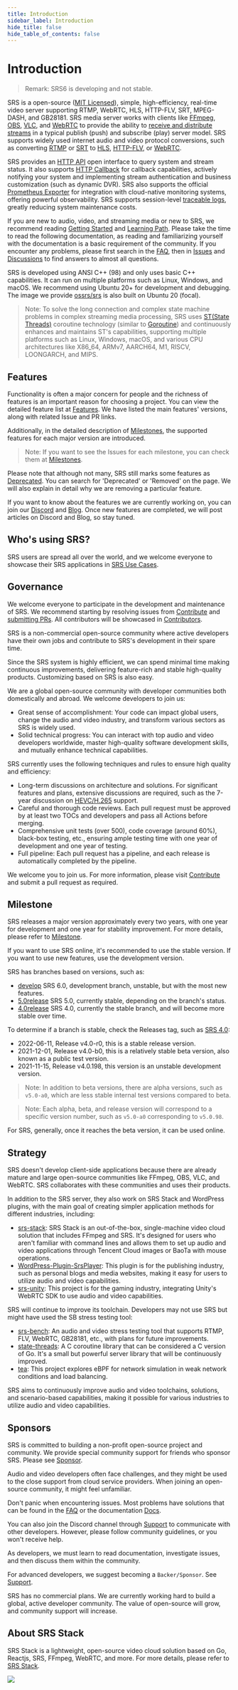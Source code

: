 ```yaml
---
title: Introduction
sidebar_label: Introduction
hide_title: false
hide_table_of_contents: false
---
```


# Introduction

> Remark: SRS6 is developing and not stable.

SRS is a open-source ([MIT Licensed](/license)), simple, high-efficiency, real-time video server supporting RTMP, 
WebRTC, HLS, HTTP-FLV, SRT, MPEG-DASH, and GB28181. SRS media server works with clients like [FFmpeg](https://ffmpeg.org),
[OBS](https://obsproject.com), [VLC](https://www.videolan.org), and [WebRTC](https://webrtc.org) to provide 
the ability to [receive and distribute streams](./getting-started.md) in a typical publish (push) and 
subscribe (play) server model. SRS supports widely used internet audio and video protocol conversions, 
such as converting [RTMP](./rtmp.md) or [SRT](./srt.md) to [HLS](./hls.md), [HTTP-FLV](./flv.md), or 
[WebRTC](./webrtc.md).

SRS provides an [HTTP API](./http-api.md) open interface to query system and stream status. It also supports 
[HTTP Callback](./http-callback.md) for callback capabilities, actively notifying your system and implementing 
stream authentication and business customization (such as dynamic DVR). SRS also supports the official 
[Prometheus Exporter](./exporter.md) for integration with cloud-native monitoring systems, offering powerful 
observability. SRS supports session-level [traceable logs](./log.md), greatly reducing system maintenance costs.

If you are new to audio, video, and streaming media or new to SRS, we recommend reading [Getting Started](./getting-started.md) 
and [Learning Path](/guide). Please take the time to read the following documentation, as reading and 
familiarizing yourself with the documentation is a basic requirement of the community. If you encounter any 
problems, please first search in the [FAQ](/faq), then in [Issues](https://github.com/ossrs/srs/issues) and 
[Discussions](https://github.com/ossrs/srs/discussions) to find answers to almost all questions.

SRS is developed using ANSI C++ (98) and only uses basic C++ capabilities. It can run on multiple platforms 
such as Linux, Windows, and macOS. We recommend using Ubuntu 20+ for development and debugging. The image 
we provide [ossrs/srs](https://hub.docker.com/r/ossrs/srs) is also built on Ubuntu 20 (focal).

> Note: To solve the long connection and complex state machine problems in complex streaming media processing, 
> SRS uses [ST(State Threads)](https://github.com/ossrs/state-threads) coroutine technology (similar 
> to [Goroutine](https://go.dev/doc/effective_go#goroutines)) and continuously enhances and maintains 
> ST's capabilities, supporting multiple platforms such as Linux, Windows, macOS, and various CPU 
> architectures like X86_64, ARMv7, AARCH64, M1, RISCV, LOONGARCH, and MIPS.

## Features

Functionality is often a major concern for people and the richness of features is an important reason for choosing a
project. You can view the detailed feature list at [Features](https://github.com/ossrs/srs/blob/develop/trunk/doc/Features.md#features). 
We have listed the main features' versions, along with related Issue and PR links.

Additionally, in the detailed description of [Milestones](/product), the supported features for each major version 
are introduced.

> Note: If you want to see the Issues for each milestone, you can check them at [Milestones](https://github.com/ossrs/srs/milestones).

Please note that although not many, SRS still marks some features as [Deprecated](https://github.com/ossrs/srs/blob/develop/trunk/doc/Features.md#features). 
You can search for 'Deprecated' or 'Removed' on the page. We will also explain in detail why we are removing a 
particular feature.

If you want to know about the features we are currently working on, you can join our [Discord](/contact#discussion) 
and [Blog](/blog). Once new features are completed, we will post articles on Discord and Blog, so stay tuned.

## Who's using SRS?

SRS users are spread all over the world, and we welcome everyone to showcase their SRS applications 
in [SRS Use Cases](https://github.com/ossrs/srs/discussions/3771).

## Governance

We welcome everyone to participate in the development and maintenance of SRS. We recommend starting by
resolving issues from [Contribute](https://github.com/ossrs/srs/contribute) and [submitting PRs](/how-to-file-pr).
All contributors will be showcased in [Contributors](https://github.com/ossrs/srs#authors).

SRS is a non-commercial open-source community where active developers have their own jobs and contribute to SRS's 
development in their spare time.

Since the SRS system is highly efficient, we can spend minimal time making continuous improvements, delivering 
feature-rich and stable high-quality products. Customizing based on SRS is also easy.

We are a global open-source community with developer communities both domestically and abroad. We welcome developers 
to join us:

* Great sense of accomplishment: Your code can impact global users, change the audio and video industry, and transform various sectors as SRS is widely used.
* Solid technical progress: You can interact with top audio and video developers worldwide, master high-quality software development skills, and mutually enhance technical capabilities.

SRS currently uses the following techniques and rules to ensure high quality and efficiency:

* Long-term discussions on architecture and solutions. For significant features and plans, extensive discussions are required, such as the 7-year discussion on [HEVC/H.265](https://github.com/ossrs/srs/issues/465) support.
* Careful and thorough code reviews. Each pull request must be approved by at least two TOCs and developers and pass all Actions before merging.
* Comprehensive unit tests (over 500), code coverage (around 60%), black-box testing, etc., ensuring ample testing time with one year of development and one year of testing.
* Full pipeline: Each pull request has a pipeline, and each release is automatically completed by the pipeline.

We welcome you to join us. For more information, please visit [Contribute](https://github.com/ossrs/srs/contribute)
and submit a pull request as required.

## Milestone

SRS releases a major version approximately every two years, with one year for development and one year
for stability improvement. For more details, please refer to [Milestone](/product).

If you want to use SRS online, it's recommended to use the stable version. If you want to use new features, use 
the development version.

SRS has branches based on versions, such as:

* [develop](https://github.com/ossrs/srs/tree/develop) SRS 6.0, development branch, unstable, but with the most new features.
* [5.0release](https://github.com/ossrs/srs/tree/5.0release#releases) SRS 5.0, currently stable, depending on the branch's status.
* [4.0release](https://github.com/ossrs/srs/tree/4.0release#releases) SRS 4.0, currently the stable branch, and will become more stable over time.

To determine if a branch is stable, check the Releases tag, such as [SRS 4.0](https://github.com/ossrs/srs/tree/4.0release#releases):

* 2022-06-11, Release v4.0-r0, this is a stable release version.
* 2021-12-01, Release v4.0-b0, this is a relatively stable beta version, also known as a public test version.
* 2021-11-15, Release v4.0.198, this version is an unstable development version.

> Note: In addition to beta versions, there are alpha versions, such as `v5.0-a0`, which are less stable internal 
> test versions compared to beta.

> Note: Each alpha, beta, and release version will correspond to a specific version number, such as `v5.0-a0` 
> corresponding to `v5.0.98`.

For SRS, generally, once it reaches the beta version, it can be used online.

## Strategy

SRS doesn't develop client-side applications because there are already mature and large open-source communities like 
FFmpeg, OBS, VLC, and WebRTC. SRS collaborates with these communities and uses their products.

In addition to the SRS server, they also work on SRS Stack and WordPress plugins, with the main goal of creating 
simpler application methods for different industries, including:

* [srs-stack](https://github.com/ossrs/srs-stack): SRS Stack is an out-of-the-box, single-machine video cloud solution that includes FFmpeg and SRS. It's designed for users who aren't familiar with command lines and allows them to set up audio and video applications through Tencent Cloud images or BaoTa with mouse operations.
* [WordPress-Plugin-SrsPlayer](https://github.com/ossrs/WordPress-Plugin-SrsPlayer): This plugin is for the publishing industry, such as personal blogs and media websites, making it easy for users to utilize audio and video capabilities.
* [srs-unity](https://github.com/ossrs/srs-unity): This project is for the gaming industry, integrating Unity's WebRTC SDK to use audio and video capabilities.

SRS will continue to improve its toolchain. Developers may not use SRS but might have used the SB stress testing tool:

* [srs-bench](https://github.com/ossrs/srs-bench): An audio and video stress testing tool that supports RTMP, FLV, WebRTC, GB28181, etc., with plans for future improvements.
* [state-threads](https://github.com/ossrs/state-threads): A C coroutine library that can be considered a C version of Go. It's a small but powerful server library that will be continuously improved.
* [tea](https://github.com/ossrs/tea): This project explores eBPF for network simulation in weak network conditions and load balancing.

SRS aims to continuously improve audio and video toolchains, solutions, and scenario-based capabilities, making it 
possible for various industries to utilize audio and video capabilities.

## Sponsors

SRS is committed to building a non-profit open-source project and community. We provide special community
support for friends who sponsor SRS. Please see [Sponsor](/contact#donation).

Audio and video developers often face challenges, and they might be used to the close support from cloud 
service providers. When joining an open-source community, it might feel unfamiliar.

Don't panic when encountering issues. Most problems have solutions that can be found in the [FAQ](/faq) 
or the documentation [Docs](./getting-started.md).

You can also join the Discord channel through [Support](/contact) to communicate with other developers. 
However, please follow community guidelines, or you won't receive help.

As developers, we must learn to read documentation, investigate issues, and then discuss them within the community.

For advanced developers, we suggest becoming a `Backer/Sponsor`. See [Support](/contact#donation).

SRS has no commercial plans. We are currently working hard to build a global, active developer community. 
The value of open-source will grow, and community support will increase.

## About SRS Stack

SRS Stack is a lightweight, open-source video cloud solution based on Go, Reactjs, SRS, FFmpeg, WebRTC,
and more. For more details, please refer to [SRS Stack](./getting-started-stack.md).

![](https://ossrs.net/gif/v1/sls.gif?site=ossrs.io&path=/lts/doc/en/v6/introduction)



